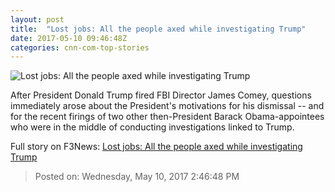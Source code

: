 ```yaml
---
layout: post
title:  "Lost jobs: All the people axed while investigating Trump"
date: 2017-05-10 09:46:48Z
categories: cnn-com-top-stories
---
```


![Lost jobs: All the people axed while investigating Trump](http://i2.cdn.cnn.com/cnnnext/dam/assets/170510045320-yates-comey-bhara-split-super-tease.jpg)

After President Donald Trump fired FBI Director James Comey, questions immediately arose about the President's motivations for his dismissal -- and for the recent firings of two other then-President Barack Obama-appointees who were in the middle of conducting investigations linked to Trump.


Full story on F3News: [Lost jobs: All the people axed while investigating Trump](http://www.f3nws.com/n/k3PeuF)

> Posted on: Wednesday, May 10, 2017 2:46:48 PM
